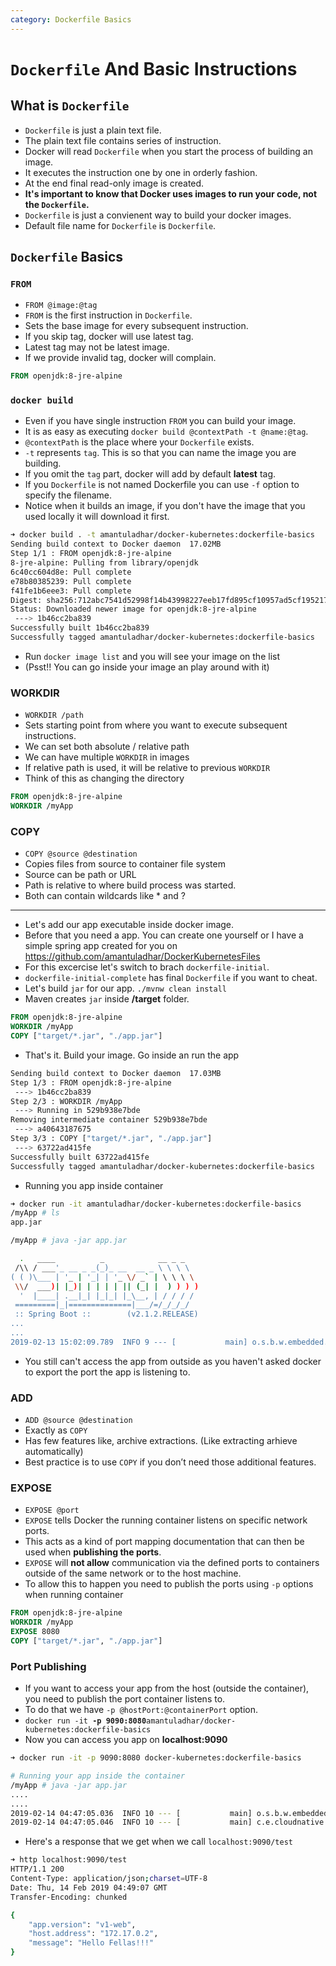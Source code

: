 ```yaml
---
category: Dockerfile Basics
---
```

# `Dockerfile` And Basic Instructions

## What is `Dockerfile`
* `Dockerfile` is just a plain text file.
* The plain text file contains series of instruction.
* Docker will read `Dockerfile` when you start the process of building an image.
* It executes the instruction one by one in orderly fashion.
* At the end final read-only image is created.
* **It's important to know that Docker uses images to run your code, not the `Dockerfile`.**
* `Dockerfile` is just a convienent way to build your docker images.
* Default file name for `Dockerfile` is `Dockerfile`.


## `Dockerfile` Basics

### `FROM`
* `FROM @image:@tag`
* `FROM` is the first instruction in `Dockerfile`.
* Sets the base image for every subsequent instruction.
* If you skip tag, docker will use latest tag.
* Latest tag may not be latest image.
* If we provide invalid tag, docker will complain.

```dockerfile
FROM openjdk:8-jre-alpine

```

### `docker build`
* Even if you have single instruction `FROM` you can build your image.
* It is as easy as executing `docker build @contextPath -t @name:@tag`.
* `@contextPath` is the place where your `Dockerfile` exists.
* `-t` represents `tag`. This is so that you can name the image you are building.
* If you omit the `tag` part, docker will add by default **latest** tag.
* If you `Dockerfile` is not named Dockerfile you can use `-f` option to specify the filename.
* Notice when it builds an image, if you don't have the image that you used locally it will download it first.

```bash
➜ docker build . -t amantuladhar/docker-kubernetes:dockerfile-basics
Sending build context to Docker daemon  17.02MB
Step 1/1 : FROM openjdk:8-jre-alpine
8-jre-alpine: Pulling from library/openjdk
6c40cc604d8e: Pull complete 
e78b80385239: Pull complete 
f41fe1b6eee3: Pull complete 
Digest: sha256:712abc7541d52998f14b43998227eeb17fd895cf10957ad5cf195217ab62153e
Status: Downloaded newer image for openjdk:8-jre-alpine
 ---> 1b46cc2ba839
Successfully built 1b46cc2ba839
Successfully tagged amantuladhar/docker-kubernetes:dockerfile-basics
```

* Run `docker image list` and you will see your image on the list
* (Psst!! You can go inside your image an play around with it)

### WORKDIR
* `WORKDIR /path`
* Sets starting point from where you want to execute subsequent instructions.
* We can set both absolute / relative path
* We can have multiple `WORKDIR` in images
* If relative path is used, it will be relative to previous `WORKDIR`
* Think of this as changing the directory

```dockerfile
FROM openjdk:8-jre-alpine
WORKDIR /myApp
```

### COPY
* `COPY @source @destination`
* Copies files from source to container file system
* Source can be path or URL
* Path is relative to where build process was started.
* Both can contain wildcards like * and ?

---
* Let's add our app executable inside docker image.
* Before that you need a app. You can create one yourself or I have a simple spring app created for you on https://github.com/amantuladhar/DockerKubernetesFiles
* For this excercise let's switch to brach  `dockerfile-initial`. 
* `dockerfile-initial-complete` has final `Dockerfile` if you want to cheat.
* Let's build `jar` for our app. `./mvnw clean install`
* Maven creates `jar` inside **/target** folder.

```dockerfile
FROM openjdk:8-jre-alpine
WORKDIR /myApp
COPY ["target/*.jar", "./app.jar"]
```

* That's it. Build your image. Go inside an run the app

```bash
Sending build context to Docker daemon  17.03MB
Step 1/3 : FROM openjdk:8-jre-alpine
 ---> 1b46cc2ba839
Step 2/3 : WORKDIR /myApp
 ---> Running in 529b938e7bde
Removing intermediate container 529b938e7bde
 ---> a40643187675
Step 3/3 : COPY ["target/*.jar", "./app.jar"]
 ---> 63722ad415fe
Successfully built 63722ad415fe
Successfully tagged amantuladhar/docker-kubernetes:dockerfile-basics

```
* Running you app inside container

```bash
➜ docker run -it amantuladhar/docker-kubernetes:dockerfile-basics   
/myApp # ls
app.jar

/myApp # java -jar app.jar 

  .   ____          _            __ _ _
 /\\ / ___'_ __ _ _(_)_ __  __ _ \ \ \ \
( ( )\___ | '_ | '_| | '_ \/ _` | \ \ \ \
 \\/  ___)| |_)| | | | | || (_| |  ) ) ) )
  '  |____| .__|_| |_|_| |_\__, | / / / /
 =========|_|==============|___/=/_/_/_/
 :: Spring Boot ::        (v2.1.2.RELEASE)
...
...
2019-02-13 15:02:09.789  INFO 9 --- [           main] o.s.b.w.embedded.tomcat.TomcatWebServer  : Tomcat started on port(s): 8080 (http) with context path ''

```

* You still can't access the app from outside as you haven't asked docker to export the port the app is listening to.

### ADD
* `ADD @source @destination`
* Exactly as `COPY`
* Has few features like, archive extractions. (Like extracting arhieve automatically)
* Best practice is to use `COPY` if you don’t need those additional features.


### EXPOSE
* `EXPOSE @port`
* `EXPOSE` tells Docker the running container listens on specific network ports. 
* This acts as a kind of port mapping documentation that can then be used when **publishing the ports**.
* `EXPOSE` will **not allow** communication via the defined ports to containers outside of the same network or to the host machine. 
* To allow this to happen you need to publish the ports using `-p` options when running container

```dockerfile
FROM openjdk:8-jre-alpine
WORKDIR /myApp
EXPOSE 8080
COPY ["target/*.jar", "./app.jar"]

```

### Port Publishing
* If you want to access your app from the host (outside the container), you need to publish the port container listens to.
* To do that we have `-p @hostPort:@containerPort` option.
* `docker run -it `**`-p 9090:8080`**`amantuladhar/docker-kubernetes:dockerfile-basics` 
* Now you can access you app on **localhost:9090**

```bash
➜ docker run -it -p 9090:8080 docker-kubernetes:dockerfile-basics

# Running your app inside the container
/myApp # java -jar app.jar 
....
....
2019-02-14 04:47:05.036  INFO 10 --- [           main] o.s.b.w.embedded.tomcat.TomcatWebServer  : Tomcat started on port(s): 8080 (http) with context path ''
2019-02-14 04:47:05.046  INFO 10 --- [           main] c.e.cloudnative.CloudNativeApplication   : Started CloudNativeApplication in 4.73 seconds (JVM running for 5.685)

```
* Here's a response that we get when we call `localhost:9090/test`

```bash
➜ http localhost:9090/test  
HTTP/1.1 200 
Content-Type: application/json;charset=UTF-8
Date: Thu, 14 Feb 2019 04:49:07 GMT
Transfer-Encoding: chunked

{
    "app.version": "v1-web",
    "host.address": "172.17.0.2",
    "message": "Hello Fellas!!!"
}

```






